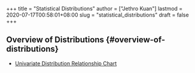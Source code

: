 +++
title = "Statistical Distributions"
author = ["Jethro Kuan"]
lastmod = 2020-07-17T00:58:01+08:00
slug = "statistical_distributions"
draft = false
+++

## Overview of Distributions {#overview-of-distributions}

- [Univariate Distribution Relationship Chart](http://www.math.wm.edu/~leemis/chart/UDR/UDR.html)
